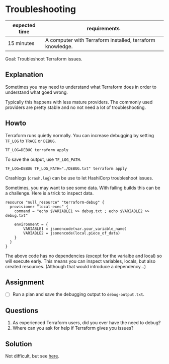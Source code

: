 # Troubleshooting

|expected time|requirements                                             |
|-------------|---------------------------------------------------------|
|15 minutes   |A computer with Terraform installed, terraform knowledge.|

Goal: Troubleshoot Terraform issues.

## Explanation

Sometimes you may need to understand what Terraform does in order to understand what goed wrong.

Typically this happens with less mature providers. The commonly used providers are pretty stable and no not need a lot of troubleshooting.

## Howto

Terraform runs quietly normally. You can increase debugging by setting `TF_LOG` to `TRACE` or `DEBUG`.

```
TF_LOG=DEBUG terraform apply
```

To save the output, use `TF_LOG_PATH`.

```
TF_LOG=DEBUG TF_LOG_PATH="./DEBUG.txt" terraform apply
```

Crashlogs (`crash.log`) can be use to let HashiCorp troubleshoot issues.

Sometimes, you may want to see some data. With failing builds this can be a challenge. Here is a trick to inspect data.

```hcl
resource "null_resource" "terraform-debug" {
  provisioner "local-exec" {
    command = "echo $VARIABLE1 >> debug.txt ; echo $VARIABLE2 >> debug.txt"

    environment = {
        VARIABLE1 = jsonencode(var.your_variable_name)
        VARIABLE2 = jsonencode(local.piece_of_data)
    }
  }
}
```

The above code has no dependencies (except for the varialbe and local) so will execute early. This means you can inspect variables, locals, but also created resources. (Although that would introduce a dependency...)

## Assignment

- [ ] Run a plan and save the debugging output to `debug-output.txt`.

## Questions

1. As experienced Terraform users, did you ever have the need to debug?
2. Where can you ask for help if Terraform gives you issues?

## Solution

Not difficult, but see [here](troubleshooting-solution.md).
